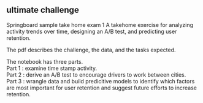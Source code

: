 ## ultimate challenge

Springboard sample take home exam 1
A takehome exercise for analyzing activity trends over time, designing an A/B test, and predicting user retention.

The pdf describes the challenge, the data, and the tasks expected.

The notebook has three parts.  
Part 1 : examine time stamp activity.  
Part 2 : derive an A/B test to encourage drivers to work between cities.  
Part 3 : wrangle data and build predicitive models to identify which factors are most important for user retention and suggest future efforts to increase retention.
